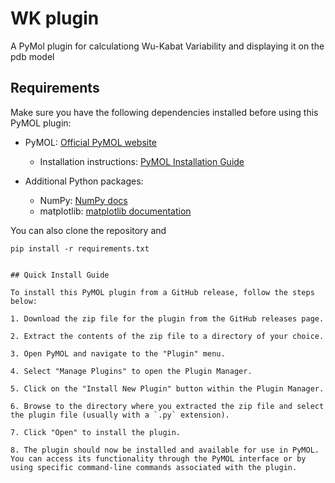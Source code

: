 # WK plugin
A PyMol plugin for calculationg Wu-Kabat Variability and displaying it on the pdb model

## Requirements

Make sure you have the following dependencies installed before using this PyMOL plugin:

- PyMOL: [Official PyMOL website](https://pymol.org/)
    - Installation instructions: [PyMOL Installation Guide](https://pymol.org/installation/)

- Additional Python packages:
    - NumPy: [NumPy docs]([link-to-package-1-docs](https://numpy.org/doc/stable/))
    - matplotlib: [matplotlib documentation](https://matplotlib.org/stable/index.html)

You can also clone the repository and 
```shell 
pip install -r requirements.txt


## Quick Install Guide

To install this PyMOL plugin from a GitHub release, follow the steps below:

1. Download the zip file for the plugin from the GitHub releases page.

2. Extract the contents of the zip file to a directory of your choice.

3. Open PyMOL and navigate to the "Plugin" menu.

4. Select "Manage Plugins" to open the Plugin Manager.

5. Click on the "Install New Plugin" button within the Plugin Manager.

6. Browse to the directory where you extracted the zip file and select the plugin file (usually with a `.py` extension).

7. Click "Open" to install the plugin.

8. The plugin should now be installed and available for use in PyMOL. You can access its functionality through the PyMOL interface or by using specific command-line commands associated with the plugin.


